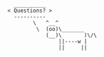       __________
    < Questions? >
      ----------
            \   ^__^ 
             \  (oo)\_______
                (__)\       )\/\
                    ||----w |
                    ||     ||
        

